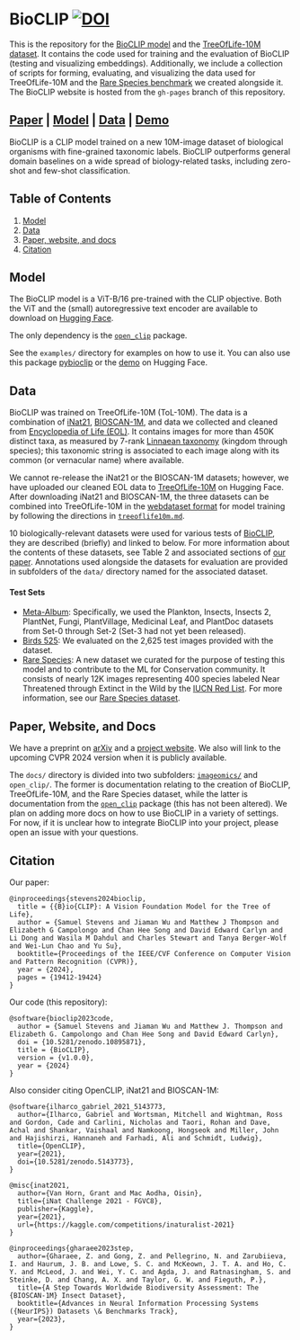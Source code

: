 # BioCLIP [![DOI](https://zenodo.org/badge/725653485.svg)](https://zenodo.org/doi/10.5281/zenodo.10895870)


This is the repository for the [BioCLIP model](https://huggingface.co/imageomics/bioclip) and the [TreeOfLife-10M dataset](https://huggingface.co/datasets/imageomics/TreeOfLife-10M). It contains the code used for training and the evaluation of BioCLIP (testing and visualizing embeddings). Additionally, we include a collection of scripts for forming, evaluating, and visualizing the data used for TreeOfLife-10M and the [Rare Species benchmark](https://huggingface.co/datasets/imageomics/rare-species) we created alongside it. The BioCLIP website is hosted from the `gh-pages` branch of this repository.

[Paper](https://arxiv.org/abs/2311.18803) | [Model](https://huggingface.co/imageomics/bioclip) | [Data](https://huggingface.co/datasets/imageomics/TreeOfLife-10M) | [Demo](https://huggingface.co/spaces/imageomics/bioclip-demo)
---

BioCLIP is a CLIP model trained on a new 10M-image dataset of biological organisms with fine-grained taxonomic labels.
BioCLIP outperforms general domain baselines on a wide spread of biology-related tasks, including zero-shot and few-shot classification.

## Table of Contents

1. [Model](#model)
2. [Data](#data)
3. [Paper, website, and docs](#paper)
4. [Citation](#citation)

## Model

The BioCLIP model is a ViT-B/16 pre-trained with the CLIP objective.
Both the ViT and the (small) autoregressive text encoder are available to download on [Hugging Face](https://huggingface.co/imageomics/bioclip).

The only dependency is the [`open_clip`](https://github.com/mlfoundations/open_clip) package.

See the `examples/` directory for examples on how to use it.
You can also use this package [pybioclip](https://github.com/Imageomics/pybioclip) or the [demo](https://huggingface.co/spaces/imageomics/bioclip-demo) on Hugging Face.

## Data

BioCLIP was trained on TreeOfLife-10M (ToL-10M).
The data is a combination of [iNat21](https://github.com/visipedia/inat_comp/tree/master/2021), [BIOSCAN-1M](https://github.com/zahrag/BIOSCAN-1M), and data we collected and cleaned from [Encyclopedia of Life (EOL)](https://eol.org). It contains images for more than 450K distinct taxa, as measured by 7-rank [Linnaean taxonomy](https://www.britannica.com/science/taxonomy/The-objectives-of-biological-classification) (kingdom through species); this taxonomic string is associated to each image along with its common (or vernacular name) where available.

We cannot re-release the iNat21 or the BIOSCAN-1M datasets; however, we have uploaded our cleaned EOL data to [TreeOfLife-10M](https://huggingface.co/datasets/imageomics/TreeOfLife-10M) on Hugging Face.
After downloading iNat21 and BIOSCAN-1M, the three datasets can be combined into TreeOfLife-10M in the [webdataset format](https://github.com/webdataset/webdataset) for model training by following the directions in [`treeoflife10m.md`](/docs/imageomics/treeoflife10m.md).


10 biologically-relevant datasets were used for various tests of [BioCLIP](https://huggingface.co/imageomics/bioclip), they are described (briefly) and linked to below. For more information about the contents of these datasets, see Table 2 and associated sections of [our paper](https://doi.org/10.48550/arXiv.2311.18803). Annotations used alongside the datasets for evaluation are provided in subfolders of the `data/` directory named for the associated dataset.

#### Test Sets

- [Meta-Album](https://paperswithcode.com/dataset/meta-album): Specifically, we used the Plankton, Insects, Insects 2, PlantNet, Fungi, PlantVillage, Medicinal Leaf, and PlantDoc datasets from Set-0 through Set-2 (Set-3 had not yet been released).
 - [Birds 525](https://www.kaggle.com/datasets/gpiosenka/100-bird-species): We evaluated on the 2,625 test images provided with the dataset.
 - [Rare Species](https://huggingface.co/datasets/imageomics/rare-species): A new dataset we curated for the purpose of testing this model and to contribute to the ML for Conservation community. It consists of nearly 12K images representing 400 species labeled Near Threatened through Extinct in the Wild by the [IUCN Red List](https://www.iucnredlist.org/). For more information, see our [Rare Species dataset](https://huggingface.co/datasets/imageomics/rare-species).



<h2 id="paper">Paper, Website, and Docs</h2>

We have a preprint on [arXiv](https://arxiv.org/abs/2311.18803) and a [project website](https://imageomics.github.io/bioclip/).
We also will link to the upcoming CVPR 2024 version when it is publicly available.


The `docs/` directory is divided into two subfolders: [`imageomics/`](/docs/imageomics) and `open_clip/`. The former is documentation relating to the creation of BioCLIP, TreeOfLife-10M, and the Rare Species dataset, while the latter is documentation from the [`open_clip`](https://github.com/mlfoundations/open_clip) package (this has not been altered).
We plan on adding more docs on how to use BioCLIP in a variety of settings.
For now, if it is unclear how to integrate BioCLIP into your project, please open an issue with your questions.

## Citation

Our paper:

```
@inproceedings{stevens2024bioclip,
  title = {{B}io{CLIP}: A Vision Foundation Model for the Tree of Life}, 
  author = {Samuel Stevens and Jiaman Wu and Matthew J Thompson and Elizabeth G Campolongo and Chan Hee Song and David Edward Carlyn and Li Dong and Wasila M Dahdul and Charles Stewart and Tanya Berger-Wolf and Wei-Lun Chao and Yu Su},
  booktitle={Proceedings of the IEEE/CVF Conference on Computer Vision and Pattern Recognition (CVPR)},
  year = {2024},
  pages = {19412-19424}
}
```

Our code (this repository):
```
@software{bioclip2023code,
  author = {Samuel Stevens and Jiaman Wu and Matthew J. Thompson and Elizabeth G. Campolongo and Chan Hee Song and David Edward Carlyn},
  doi = {10.5281/zenodo.10895871},
  title = {BioCLIP},
  version = {v1.0.0},
  year = {2024}
}
```


Also consider citing OpenCLIP, iNat21 and BIOSCAN-1M:

```
@software{ilharco_gabriel_2021_5143773,
  author={Ilharco, Gabriel and Wortsman, Mitchell and Wightman, Ross and Gordon, Cade and Carlini, Nicholas and Taori, Rohan and Dave, Achal and Shankar, Vaishaal and Namkoong, Hongseok and Miller, John and Hajishirzi, Hannaneh and Farhadi, Ali and Schmidt, Ludwig},
  title={OpenCLIP},
  year={2021},
  doi={10.5281/zenodo.5143773},
}
```

```
@misc{inat2021,
  author={Van Horn, Grant and Mac Aodha, Oisin},
  title={iNat Challenge 2021 - FGVC8},
  publisher={Kaggle},
  year={2021},
  url={https://kaggle.com/competitions/inaturalist-2021}
}
```

```
@inproceedings{gharaee2023step,
  author={Gharaee, Z. and Gong, Z. and Pellegrino, N. and Zarubiieva, I. and Haurum, J. B. and Lowe, S. C. and McKeown, J. T. A. and Ho, C. Y. and McLeod, J. and Wei, Y. C. and Agda, J. and Ratnasingham, S. and Steinke, D. and Chang, A. X. and Taylor, G. W. and Fieguth, P.},
  title={A Step Towards Worldwide Biodiversity Assessment: The {BIOSCAN-1M} Insect Dataset},
  booktitle={Advances in Neural Information Processing Systems ({NeurIPS}) Datasets \& Benchmarks Track},
  year={2023},
}
```
